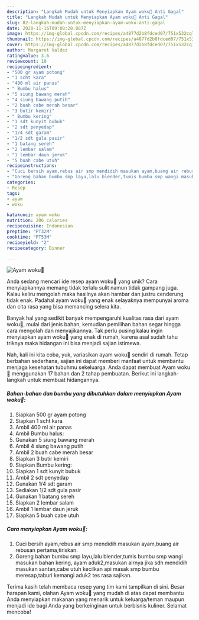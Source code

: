 ```yaml
---
description: "Langkah Mudah untuk Menyiapkan Ayam woku🍗 Anti Gagal"
title: "Langkah Mudah untuk Menyiapkan Ayam woku🍗 Anti Gagal"
slug: 82-langkah-mudah-untuk-menyiapkan-ayam-woku-anti-gagal
date: 2020-11-16T09:08:28.087Z
image: https://img-global.cpcdn.com/recipes/a4877d2b8fdced07/751x532cq70/ayam-woku🍗-foto-resep-utama.jpg
thumbnail: https://img-global.cpcdn.com/recipes/a4877d2b8fdced07/751x532cq70/ayam-woku🍗-foto-resep-utama.jpg
cover: https://img-global.cpcdn.com/recipes/a4877d2b8fdced07/751x532cq70/ayam-woku🍗-foto-resep-utama.jpg
author: Margaret Valdez
ratingvalue: 3.6
reviewcount: 10
recipeingredient:
- "500 gr ayam potong"
- "1 scht kara"
- "400 ml air panas"
- " Bumbu halus"
- "5 siung bawang merah"
- "4 siung bawang putih"
- "2 buah cabe merah besar"
- "3 butir kemiri"
- " Bumbu kering"
- "1 sdt kunyit bubuk"
- "2 sdt penyedap"
- "1/4 sdt garam"
- "1/2 sdt gula pasir"
- "1 batang sereh"
- "2 lembar salam"
- "1 lembar daun jeruk"
- "5 buah cabe utuh"
recipeinstructions:
- "Cuci bersih ayam,rebus air smp mendidih masukan ayam,buang air rebusan pertama,tiriskan."
- "Goreng bahan bumbu smp layu,lalu blender,tumis bumbu smp wangi masukan bahan kering, ayam aduk2,masukan airnya jika sdh mendidih masukan santan,cabe utuh kecilkan api masak smp bumbu meresap,taburi kemangi aduk2 tes rasa sajikan."
categories:
- Resep
tags:
- ayam
- woku

katakunci: ayam woku 
nutrition: 206 calories
recipecuisine: Indonesian
preptime: "PT32M"
cooktime: "PT53M"
recipeyield: "2"
recipecategory: Dinner

---
```



![Ayam woku🍗](https://img-global.cpcdn.com/recipes/a4877d2b8fdced07/751x532cq70/ayam-woku🍗-foto-resep-utama.jpg)

Anda sedang mencari ide resep ayam woku🍗 yang unik? Cara menyiapkannya memang tidak terlalu sulit namun tidak gampang juga. Kalau keliru mengolah maka hasilnya akan hambar dan justru cenderung tidak enak. Padahal ayam woku🍗 yang enak selayaknya mempunyai aroma dan cita rasa yang bisa memancing selera kita.



Banyak hal yang sedikit banyak mempengaruhi kualitas rasa dari ayam woku🍗, mulai dari jenis bahan, kemudian pemilihan bahan segar hingga cara mengolah dan menyajikannya. Tak perlu pusing kalau ingin menyiapkan ayam woku🍗 yang enak di rumah, karena asal sudah tahu triknya maka hidangan ini bisa menjadi sajian istimewa.


Nah, kali ini kita coba, yuk, variasikan ayam woku🍗 sendiri di rumah. Tetap berbahan sederhana, sajian ini dapat memberi manfaat untuk membantu menjaga kesehatan tubuhmu sekeluarga. Anda dapat membuat Ayam woku🍗 menggunakan 17 bahan dan 2 tahap pembuatan. Berikut ini langkah-langkah untuk membuat hidangannya.

<!--inarticleads1-->

##### Bahan-bahan dan bumbu yang dibutuhkan dalam menyiapkan Ayam woku🍗:

1. Siapkan 500 gr ayam potong
1. Siapkan 1 scht kara
1. Ambil 400 ml air panas
1. Ambil  Bumbu halus:
1. Gunakan 5 siung bawang merah
1. Ambil 4 siung bawang putih
1. Ambil 2 buah cabe merah besar
1. Siapkan 3 butir kemiri
1. Siapkan  Bumbu kering:
1. Siapkan 1 sdt kunyit bubuk
1. Ambil 2 sdt penyedap
1. Gunakan 1/4 sdt garam
1. Sediakan 1/2 sdt gula pasir
1. Gunakan 1 batang sereh
1. Siapkan 2 lembar salam
1. Ambil 1 lembar daun jeruk
1. Siapkan 5 buah cabe utuh




<!--inarticleads2-->

##### Cara menyiapkan Ayam woku🍗:

1. Cuci bersih ayam,rebus air smp mendidih masukan ayam,buang air rebusan pertama,tiriskan.
1. Goreng bahan bumbu smp layu,lalu blender,tumis bumbu smp wangi masukan bahan kering, ayam aduk2,masukan airnya jika sdh mendidih masukan santan,cabe utuh kecilkan api masak smp bumbu meresap,taburi kemangi aduk2 tes rasa sajikan.




Terima kasih telah membaca resep yang tim kami tampilkan di sini. Besar harapan kami, olahan Ayam woku🍗 yang mudah di atas dapat membantu Anda menyiapkan makanan yang menarik untuk keluarga/teman maupun menjadi ide bagi Anda yang berkeinginan untuk berbisnis kuliner. Selamat mencoba!

